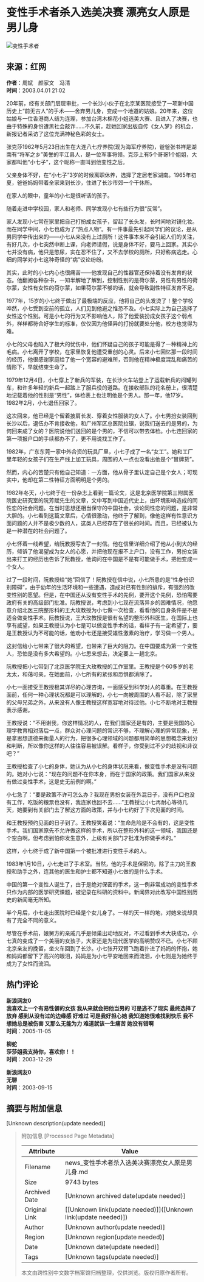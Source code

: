 # 变性手术者杀入选美决赛 漂亮女人原是男儿身

![变性手术者](//n.sinaimg.cn/sinakd10200/360/w180h180/20221208/6996-f61d7d9fa1e0defff9079fb329bbe345.jpg)

## 来源：红网
**作者**：周斌　颜家文　冯清  
**时间**：2003.04.01 21:02  

20年前，经有关部门层层审批，一个长沙小伙子在北京某医院接受了一项新中国历史上“前无古人”的手术——舍弃男儿身，变成一个地道的姑娘。20年来，这位姑娘与一位香港商人结为连理，参加台湾木棉花小姐选美大赛、且进入了决赛，也由于特殊的身份遭黑社会敲诈……不久前，趁她回家出版自传《女人梦》的机会，新报记者采访了这位充满神秘色彩的女士。

张克莎1962年5月23日出生在大连八七疗养院(现为海军疗养院)，爸爸张书祥是湖南有“将军之乡”美誉的平江县人，是一位军事将领。克莎上有5个哥哥1个姐姐，大家都叫他“小七子”，这个昵称一直叫到他变性之后。

父亲身体不好，在“小七子”3岁的时候离职休养，选择了定居老家湖南。1965年初夏，爸爸妈妈带着全家来到长沙，住进了长沙市郊一个干休所。

在家人的眼中，童年的小七是很听话的孩子。

随着走进中学校园，家人和老师、同学发现小七有些行为很“反常”。

家人发现小七常在家里把自己打扮成女孩子，留起了长头发，长时间地对镜化妆。而在同学中间，小七也成为了“热点人物”。有一件事最先引起同学们的议论，是从男同学中传出来的——小七从来没有上过厕所！这件事本来不会引起人们的关注，有好几次，小七突然中断上课，向老师请假，说是身体不好，要马上回家。其实小七并没有病，他只是憋尿，实在忍不住了，又不去学校的厕所，只好称病逃走。心细的同学对小七这种奇怪的“病”议论纷纷。

其实，此时的小七内心也很痛苦——他发现自己的性器官还保持着没有发育的状态。他翻阅各种杂书，一知半解地了解到，控制性别的是荷尔蒙，男性有男性的荷尔蒙，女性有女性的荷尔蒙，如果荷尔蒙不够的话，就会导致副性特征发育不足。

1977年，15岁的小七终于做出了最极端的反应，他将自己的头发烫了！整个学校哗然，小七受到空前的孤立，人们见到他避之惟恐不及。小七实际上为自己选择了女性这个性别。可是小七的行为又不影响他人，除了他爱装扮成女孩子这个弱点外，样样都符合好学生的标准，仅仅因为他怪异的打扮就要处分他，校方也觉得为难。

小七的父母也陷入了极大的忧伤中，他们怀疑自己的孩子可能是得了一种精神上的毛病。小七离开了学校，在家里恢复他遭受重创的心灵。后来小七回忆那一段时间的经历，他很感谢家庭给了他一个宽容的避难所，否则他在精神极度混乱和痛苦的情形下，早就结束生命了。

1979年12月4日，小七穿上了新兵的军装，在长沙火车站登上了运载新兵的闷罐列车，和许多年轻的新兵一起踏上了服兵役的道路。在接收部队的花名册上，很清楚地记载着他的性别是“男性”，体检表上也注明他是个男人。那一年，他17岁。1982年2月，小七退伍回家了。

这次回来，他已经是个留着披肩长发、穿着女性服装的女人了。小七男扮女装回到长沙以后，退伍办不肯接收他，和广州军区总医院拉锯，说我们送去的是男的，为何回来成了女的？医院说他们送回的是个男的，不信可以带去体检。小七连回家的第一项报户口的手续都办不了，更不用说找工作了。

1982年，广东东莞一家中外合资的玩具厂里，小七子成了一名“女工”。她和工厂里年轻的女孩子们在生产线上加工玩具，周围的人一点也没看出他是个“冒牌货”。

然而，内心的苦楚只有他自己知道：一方面，他从骨子里认定自己是个女人；可现实中，他却在第二性特征方面明明是个男的。

1982年冬天，小七终于在一份杂志上看到一篇论文，这是北京医学院第三附属医院医史研究室的阮芳赋先生的文章，文中写到中国近代史上，由环境影响造成的同性恋的社会问题。在当时思想还相当保守的中国社会，谈论同性恋的问题，是非常大胆的。小七看到这篇文章后，心情很激动，他终于了解到，像他这样有性意识方面问题的人并不是极少数的人，这类人已经存在了很长的时间。而且，已经被认为是一种潜在的社会问题了。

小七怀着一线希望，给阮教授写去了一封信。他在信里详细介绍了他从小到大的经历，倾诉了他渴望成为女人的心愿，并把他现在报不上户口，没有工作，男扮女装出来打工的经历也告诉了阮教授，他询问在中国是不是有可能做手术，把他变成一个女人。

过了一段时间，阮教授给“她”回信了！阮教授在信中说，小七所患的是“性身份识别障碍”，由于幼年的生活环境和一些遭遇，造成对已有性别的排斥，有强烈的改变性别的愿望。但是，在中国还从没有变性手术的先例，要开这个先例，恐怕需要政府有关的高级部门批准。阮教授说，考虑到小七现在流落异乡的困难情况，他愿意介绍北医三院整形科的王大玫教授为小七做一次检查，看看他的自身条件是不是适合做变性手术。阮教授说，王大玫教授是很有名望的整形外科医生，在国际上也享有威望，如果王教授认为小七是可以做变性手术的话，看样子有一定希望了，要是王教授认为不可能的话，他劝小七还是接受雄性激素的治疗，学习做一个男人。

这封信给小七带来了很大的希望，也带来了巨大的阻力。在中国要成为第一个变性人，恐怕是没有多大希望的。小七思来想去，决定要上一趟北京。

阮教授把小七带到了北京医学院王大玫教授的工作室里。王教授是个60多岁的老太太，和蔼可亲。在她面前，小七所有的紧张和恐惧都消除了。

小七一面接受王教授极其详尽的心理咨询，一面感受到科学对人的尊重。在王教授面前，任何一种心理状况都是可以理解的，小七一向被周围的人看不起，除了家里的父母兄弟之外，从来没有人像王教授这样宽容地对待过他。小七不断地对王教授表示感谢。

王教授说：“不用谢我，你这样情况的人，在我们国家还是有的，主要是我国的心理学教育相对落后一点，群众对心理问题的常识不够，不理解心理的异常现象，光是拿思想道德来衡量人的行为，把很多心理领域的问题都用简单的思想概念来划分和判断，所以像你这样的人往往容易被误解。看样子，你受到过不少的歧视和非议吧？”

王教授检查了小七的身体，她认为从小七的身体状况来看，做变性手术是没有问题的。她对小七说：“现在的问题不在你本身，而在于国家的政策。我们国家从来没有做过变性手术，这是史无前例的啊。”

小七急了：“要是政策不许可怎么办？我现在男扮女装在外混日子，没有户口也没有工作，吃饭的粮票也没有，我连家也回不去……”王教授让小七再耐心等待几天，她要到有关部门去了解这方面的政策，并与小七约好了下次见面的时间。

和王教授预约见面的日子到了。王教授笑着说：“生命危险是不会有的，这是变性手术。我们国家原先不允许做这样的手术，所以在整形外科的这一领域，我国还是个空白啊。但考虑到怕你发生意外，上级有关部门才批准为你做手术的。”

这样，小七终于成了新中国第一个被批准进行变性手术的人。

1983年1月10日，小七走进了手术室。当然，他的手术是保密的，除了主刀的王教授和助手之外，连其他的医生和护士都不知道小七做的是什么手术。

中国的第一个变性人诞生了，由于是绝对保密的手术，这一例非常成功的变性手术只作为内部的医学研究课题，被记录在科研的资料中。新闻界对此改写中国性别历史的新闻毫无所知。

半个月后，小七走出医院时已经是个女儿身了。一样的天一样的地，对她来说却具有了完全不同的意义。

尽管在手术前，娘舅方的亲戚几乎是倾巢出动地反对，不过看到手术大获成功，小七真的变成了一个美丽的女孩子，大家还是为现代医学的高明赞叹不已。小七不顾北京亲友的挽留，坐火车回到了长沙。小七张开双臂飞跑着扑进了妈妈的怀抱，她和妈妈都留下了高兴的眼泪，妈妈是为小七平安地回来而流泪，小七则是为她终于成为了女性而流泪。

## 热门评论

**新浪网友0**  
**我喜欢上一个有易性僻的女孩 我从来就会把他当男的 可是逃不了现实 最终选择了放弃 感到从没有过的边缘感 好难过 可是我好担心她 我知道她很难找到快乐 我不想她总是被伤害 又那么无能为力 难道就该一生痛苦 她没有错啊**  
**时间**：2005-11-05

**柳蛇**  
**莎莎姐我支持你，喜欢你！！**  
**时间**：2003-12-29

**新浪网友0**  
**无聊**  
**时间**：2003-09-15

## 摘要与附加信息

<!-- tcd_abstract -->
[Unknown description(update needed)]
<!-- tcd_abstract_end -->

> 附加信息 [Processed Page Metadata]
>
> | Attribute       | Value                                  |
> |-----------------|----------------------------------------|
> | Filename        | news_变性手术者杀入选美决赛漂亮女人原是男儿身.md                             |
> | Size            | 9743 bytes                           |
> | Archived Date   | [Unknown archived date(update needed)]                             |
> | Original Link   | [[Unknown link(update needed)]]([Unknown link(update needed)])                       |
> | Author          | [Unknown author(update needed)]                               |
> | Region          | [Unknown region(update needed)]                               |
> | Date            | [Unknown date(update needed)]                                 |
> | Tags            | [Unknown tags(update needed)]                                 |
>
> 本文由跨性别中文数字档案馆归档整理，仅供浏览。版权归原作者所有。
>